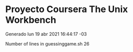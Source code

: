# Proyecto Coursera The  Unix Workbench

Generado 
lun 19 abr 2021 16:44:17 -03

Number of lines in guessinggame.sh
26
